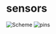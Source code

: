 # sensors
![Scheme](https://user-images.githubusercontent.com/65869009/229378058-8081294b-9edd-4402-afdb-4afb357cb3b0.png)
![pins](https://user-images.githubusercontent.com/65869009/229764385-4dedcad0-6d4b-4de6-85aa-cf8bd1425a6a.png)
